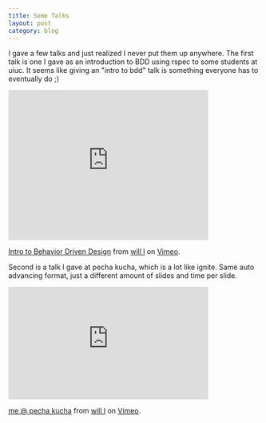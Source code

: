 ```yaml
---
title: Some Talks
layout: post
category: blog
---
```


I gave a few talks and just realized I never put them up anywhere.
The first talk is one I gave as an introduction to BDD using rspec to some students at uiuc.
It seems like giving an "intro to bdd" talk is something everyone has to eventually do ;)

<iframe src="http://player.vimeo.com/video/11444008" width="400" height="300" frameborder="0"></iframe><p><a href="http://vimeo.com/11444008">Intro to Behavior Driven Design</a> from <a href="http://vimeo.com/willl">will l</a> on <a href="http://vimeo.com">Vimeo</a>.</p>


Second is a talk I gave at pecha kucha, which is a lot like ignite. Same auto advancing format, just a different amount of slides and time per slide.

<iframe src="http://player.vimeo.com/video/13806419" width="400" height="225" frameborder="0"></iframe><p><a href="http://vimeo.com/13806419">me @ pecha kucha</a> from <a href="http://vimeo.com/willl">will l</a> on <a href="http://vimeo.com">Vimeo</a>.</p>
